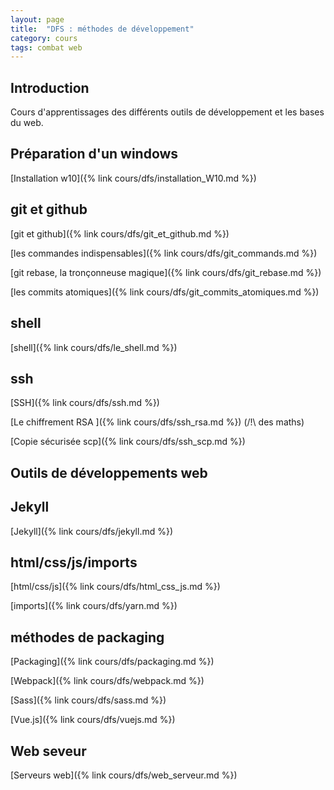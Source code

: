 ```yaml
---
layout: page
title:  "DFS : méthodes de développement"
category: cours
tags: combat web
---
```


## Introduction

Cours d'apprentissages des différents outils de développement et les bases du web.

## Préparation d'un windows

  [Installation w10]({% link cours/dfs/installation_W10.md %})

## git et github

  [git et github]({% link cours/dfs/git_et_github.md %})

  [les commandes indispensables]({% link cours/dfs/git_commands.md %})

  [git rebase, la tronçonneuse magique]({% link cours/dfs/git_rebase.md %})

  [les commits atomiques]({% link cours/dfs/git_commits_atomiques.md %})

## shell

  [shell]({% link cours/dfs/le_shell.md %})

## ssh

  [SSH]({% link cours/dfs/ssh.md %})

  [Le chiffrement RSA ]({% link cours/dfs/ssh_rsa.md %}) (/!\ des maths)

  [Copie sécurisée scp]({% link cours/dfs/ssh_scp.md %})

## **Outils de développements web**

## Jekyll

  [Jekyll]({% link cours/dfs/jekyll.md %})

## html/css/js/imports

  [html/css/js]({% link cours/dfs/html_css_js.md %})

  [imports]({% link cours/dfs/yarn.md %})

## méthodes de packaging

  [Packaging]({% link cours/dfs/packaging.md %})

  [Webpack]({% link cours/dfs/webpack.md %})

  [Sass]({% link cours/dfs/sass.md %})

  [Vue.js]({% link cours/dfs/vuejs.md %})

## Web seveur

  [Serveurs web]({% link cours/dfs/web_serveur.md %})
